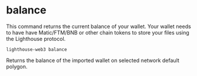 # balance

This command returns the current balance of your wallet. Your wallet needs to have have Matic/FTM/BNB or other chain tokens to store your files using the Lighthouse protocol.

```
lighthouse-web3 balance
```

Returns the balance of the imported wallet on selected network default polygon.
